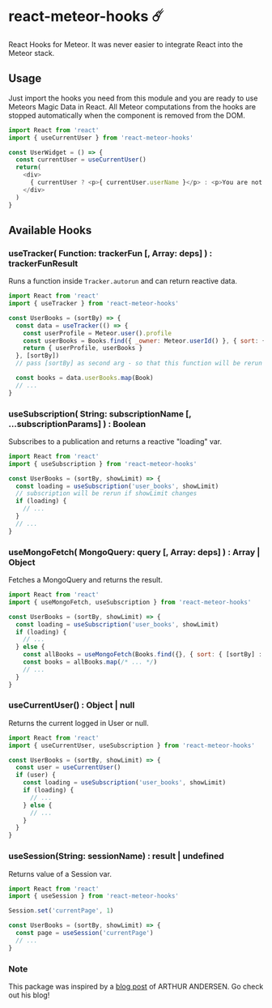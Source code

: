 # react-meteor-hooks ☄️
React Hooks for Meteor. It was never easier to integrate React into the Meteor stack.  

## Usage
Just import the hooks you need from this module and you are ready to use Meteors Magic Data in React. All Meteor computations from the hooks are stopped automatically when the component is removed from the DOM.

```javascript
import React from 'react'
import { useCurrentUser } from 'react-meteor-hooks'

const UserWidget = () => {
  const currentUser = useCurrentUser()
  return(
    <div>
      { currentUser ? <p>{ currentUser.userName }</p> : <p>You are not logged in.</p> }
    </div>
  )
}

```

## Available Hooks

### useTracker( Function: trackerFun [, Array: deps] ) : trackerFunResult
Runs a function inside `Tracker.autorun` and can return reactive data.
```javascript
import React from 'react'
import { useTracker } from 'react-meteor-hooks'

const UserBooks = (sortBy) => {
  const data = useTracker(() => {
    const userProfile = Meteor.user().profile
    const userBooks = Books.find({ _owner: Meteor.userId() }, { sort: { [sortBy]: -1 }})
    return { userProfile, userBooks }
  }, [sortBy])
  // pass [sortBy] as second arg - so that this function will be rerun if sortBy changes

  const books = data.userBooks.map(Book)
  // ...
}

```

### useSubscription( String: subscriptionName [, ...subscriptionParams] ) : Boolean
Subscribes to a publication and returns a reactive "loading" var.
```javascript
import React from 'react'
import { useSubscription } from 'react-meteor-hooks'

const UserBooks = (sortBy, showLimit) => {
  const loading = useSubscription('user_books', showLimit)
  // subscription will be rerun if showLimit changes
  if (loading) {
    // ...
  }
  // ...
}

```

### useMongoFetch( MongoQuery: query [, Array: deps] ) : Array | Object
Fetches a MongoQuery and returns the result.
```javascript
import React from 'react'
import { useMongoFetch, useSubscription } from 'react-meteor-hooks'

const UserBooks = (sortBy, showLimit) => {
  const loading = useSubscription('user_books', showLimit)
  if (loading) {
    // ...
  } else {
    const allBooks = useMongoFetch(Books.find({}, { sort: { [sortBy] : -1 }}), [sortBy])
    const books = allBooks.map(/* ... */)
    // ...
  }
}

```

### useCurrentUser() : Object | null
Returns the current logged in User or null.
```javascript
import React from 'react'
import { useCurrentUser, useSubscription } from 'react-meteor-hooks'

const UserBooks = (sortBy, showLimit) => {
  const user = useCurrentUser()
  if (user) {
    const loading = useSubscription('user_books', showLimit)
    if (loading) {
      // ...    
    } else {
      // ...
    }
  }
}

```

### useSession(String: sessionName) : result | undefined
Returns value of a Session var.
```javascript
import React from 'react'
import { useSession } from 'react-meteor-hooks'

Session.set('currentPage', 1)

const UserBooks = (sortBy, showLimit) => {
  const page = useSession('currentPage')
  // ...    
}

```


### Note
This package was inspired by a [blog post](https://www.andersen.berlin/blog/2018/11/06/meteor-and-react-hooks/) of ARTHUR ANDERSEN. Go check out his blog!
